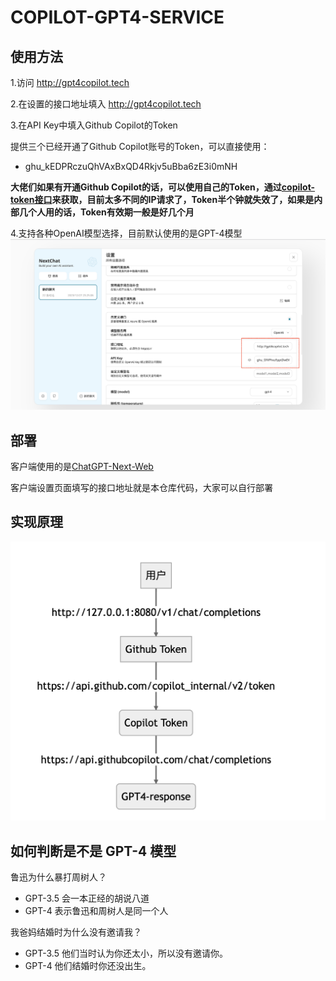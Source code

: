 # COPILOT-GPT4-SERVICE

## 使用方法
1.访问 http://gpt4copilot.tech

2.在设置的接口地址填入 http://gpt4copilot.tech

3.在API Key中填入Github Copilot的Token

提供三个已经开通了Github Copilot账号的Token，可以直接使用：
- ghu_kEDPRczuQhVAxBxQD4Rkjv5uBba6zE3i0mNH

**大佬们如果有开通Github Copilot的话，可以使用自己的Token，通过[copilot-token接口](https://cocopilot.org/copilot/token)来获取，目前太多不同的IP请求了，Token半个钟就失效了，如果是内部几个人用的话，Token有效期一般是好几个月**

4.支持各种OpenAI模型选择，目前默认使用的是GPT-4模型
![步骤1](/assets/step1.png)

## 部署
客户端使用的是[ChatGPT-Next-Web](https://github.com/Yidadaa/ChatGPT-Next-Web)

客户端设置页面填写的接口地址就是本仓库代码，大家可以自行部署

## 实现原理

![实现原理](/assets/principle.png)

## 如何判断是不是 GPT-4 模型
鲁迅为什么暴打周树人？
- GPT-3.5 会一本正经的胡说八道
- GPT-4 表示鲁迅和周树人是同一个人

我爸妈结婚时为什么没有邀请我？
- GPT-3.5 他们当时认为你还太小，所以没有邀请你。
- GPT-4 他们结婚时你还没出生。


